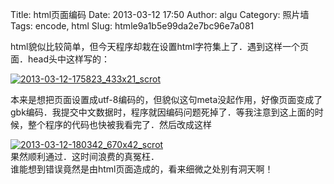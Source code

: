 Title: html页面编码
Date: 2013-03-12 17:50
Author: algu
Category: 照片墙
Tags: encode, html
Slug: htmle9a1b5e99da2e7bc96e7a081

html貌似比较简单，但今天程序却栽在设置html字符集上了．遇到这样一个页面．head头中这样写的：  

[![](http://jcodef.com/wp-content/uploads/2013/03/2013-03-12-175823_433x21_scrot-300x14.png "2013-03-12-175823_433x21_scrot")](http://jcodef.com/wp-content/uploads/2013/03/2013-03-12-175823_433x21_scrot.png)  

本来是想把页面设置成utf-8编码的，但貌似这句meta没起作用，好像页面变成了gbk编码．我提交中文数据时，程序就因编码问题死掉了．等我注意到这上面的时候，整个程序的代码也快被我看完了．然后改成这样  

[![](http://jcodef.com/wp-content/uploads/2013/03/2013-03-12-180342_670x42_scrot-300x18.png "2013-03-12-180342_670x42_scrot")](http://jcodef.com/wp-content/uploads/2013/03/2013-03-12-180342_670x42_scrot.png)  
果然顺利通过．这时间浪费的真冤枉．  
谁能想到错误竟然是由html页面造成的，看来细微之处别有洞天啊！
